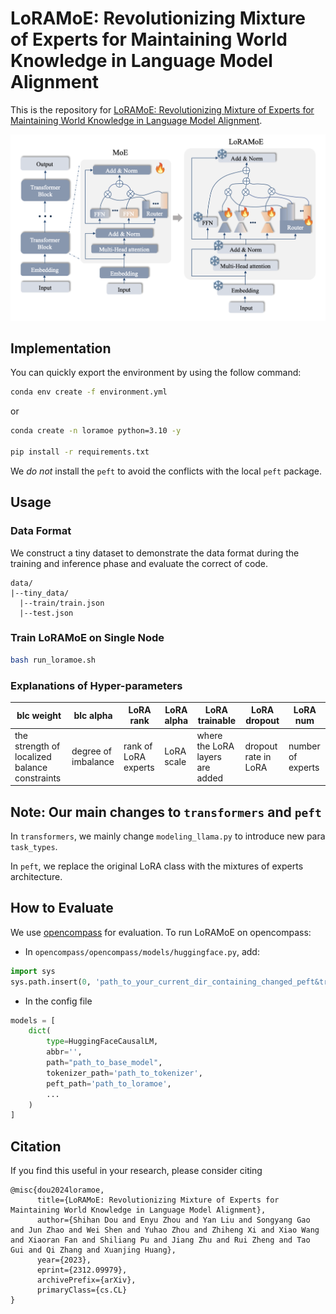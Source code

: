 # LoRAMoE: Revolutionizing Mixture of Experts for Maintaining World Knowledge in Language Model Alignment


This is the repository for [LoRAMoE: Revolutionizing Mixture of Experts for Maintaining World Knowledge in Language Model Alignment](https://arxiv.org/abs/2312.09979).

![Overview of LoRAMoE](image.png)
## Implementation

You can quickly export the environment by using the follow command:
```bash
conda env create -f environment.yml
```
or
```bash
conda create -n loramoe python=3.10 -y

pip install -r requirements.txt
```

We *do not* install the `peft` to avoid the conflicts with the local `peft` package.

## Usage

### Data Format

We construct a tiny dataset to demonstrate the data format during the training and inference phase and evaluate the correct of code.

```
data/
|--tiny_data/
  |--train/train.json
  |--test.json
```


### Train LoRAMoE on Single Node
```bash
bash run_loramoe.sh
```

### Explanations of Hyper-parameters


| blc weight    | blc alpha | LoRA rank     | LoRA alpha | LoRA trainable |LoRA dropout |LoRA num |
|---------------|---------------|---------------|------------|----------------|---------------| --------|
| the strength of localized balance constraints |degree of imbalance | rank of LoRA experts | LoRA scale  | where the LoRA layers are added | dropout rate in LoRA|number of experts|




## Note: Our main changes to `transformers` and `peft`

In `transformers`, we mainly change `modeling_llama.py` to introduce new para `task_types`.

In `peft`, we replace the original LoRA class with the mixtures of experts architecture.

## How to Evaluate
We use [opencompass](https://github.com/open-compass/opencompass/tree/main) for evaluation. To run LoRAMoE on opencompass:

- In `opencompass/opencompass/models/huggingface.py`, add: 
```python
import sys
sys.path.insert(0, 'path_to_your_current_dir_containing_changed_peft&transformers')
```
- In the config file
```python
models = [
    dict(
        type=HuggingFaceCausalLM,
        abbr='',
        path="path_to_base_model",
        tokenizer_path='path_to_tokenizer',
        peft_path='path_to_loramoe',
        ...
    )
]
```


## Citation
If you find this useful in your research, please consider citing
```
@misc{dou2024loramoe,
      title={LoRAMoE: Revolutionizing Mixture of Experts for Maintaining World Knowledge in Language Model Alignment}, 
      author={Shihan Dou and Enyu Zhou and Yan Liu and Songyang Gao and Jun Zhao and Wei Shen and Yuhao Zhou and Zhiheng Xi and Xiao Wang and Xiaoran Fan and Shiliang Pu and Jiang Zhu and Rui Zheng and Tao Gui and Qi Zhang and Xuanjing Huang},
      year={2023},
      eprint={2312.09979},
      archivePrefix={arXiv},
      primaryClass={cs.CL}
}
```
